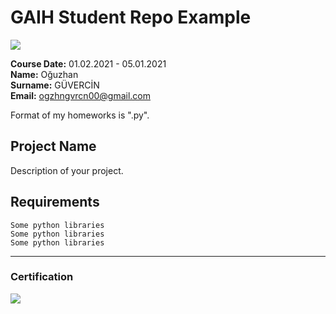 # GAIH Student Repo Example
![](img/logo.png)

**Course Date:** 01.02.2021 - 05.01.2021  
**Name:** Oğuzhan  
**Surname:** GÜVERCİN  
**Email:** ogzhngvrcn00@gmail.com  

Format of my homeworks is ".py".

## Project Name
Description of your project.

## Requirements
```
Some python libraries
Some python libraries
Some python libraries
```
---

### Certification
![](img/certificate_ex.png)

